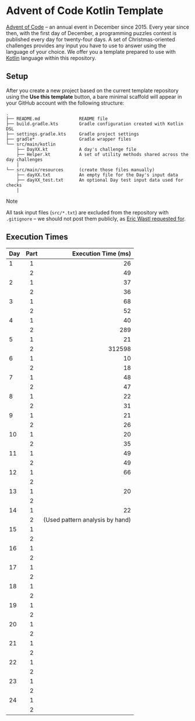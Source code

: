 # Advent of Code Kotlin Template

[Advent of Code][aoc] – an annual event in December since 2015.
Every year since then, with the first day of December, a programming puzzles contest is published every day for
twenty-four days.
A set of Christmas-oriented challenges provides any input you have to use to answer using the language of your choice.
We offer you a template prepared to use with [Kotlin][kotlin] language within this repository.

## Setup

After you create a new project based on the current template repository using the **Use this template** button, a bare
minimal scaffold will appear in your GitHub account with the following structure:

```
.
├── README.md               README file
├── build.gradle.kts        Gradle configuration created with Kotlin DSL
├── settings.gradle.kts     Gradle project settings
├── gradle*                 Gradle wrapper files
└── src/main/kotlin
    ├── DayXX.kt            A day's challenge file 
    ├── Helper.kt           A set of utility methods shared across the day challenges
    │                       
└── src/main/resources      (create those files manually)
    ├── dayXX.txt           An empty file for the Day's input data
    ├── dayXX_test.txt      An optional Day test input data used for checks
    │    
```

> [!NOTE]
>
> All task input files (`src/*.txt`) are excluded from the repository with `.gitignore` – we should not post them
> publicly, as [Eric Wastl requested for](https://twitter.com/ericwastl/status/1465805354214830081).

## Execution Times

| Day | Part |             Execution Time (ms) |
|-----|:----:|--------------------------------:|
| 1   |  1   |                              26 |
|     |  2   |                              49 |
| 2   |  1   |                              37 |
|     |  2   |                              36 |
| 3   |  1   |                              68 |
|     |  2   |                              52 |
| 4   |  1   |                              40 |
|     |  2   |                             289 |
| 5   |  1   |                              21 |
|     |  2   |                          312598 |
| 6   |  1   |                              10 |
|     |  2   |                              18 |
| 7   |  1   |                              48 |
|     |  2   |                              47 |
| 8   |  1   |                              22 |
|     |  2   |                              31 |
| 9   |  1   |                              21 |
|     |  2   |                              26 |
| 10  |  1   |                              20 |
|     |  2   |                              35 |
| 11  |  1   |                              49 |
|     |  2   |                              49 |
| 12  |  1   |                              66 |
|     |  2   |                                 |
| 13  |  1   |                              20 |
|     |  2   |                                 |
| 14  |  1   |                              22 |
|     |  2   | (Used pattern analysis by hand) |
| 15  |  1   |                                 |
|     |  2   |                                 |
| 16  |  1   |                                 |
|     |  2   |                                 |
| 17  |  1   |                                 |
|     |  2   |                                 |
| 18  |  1   |                                 |
|     |  2   |                                 |
| 19  |  1   |                                 |
|     |  2   |                                 |
| 20  |  1   |                                 |
|     |  2   |                                 |
| 21  |  1   |                                 |
|     |  2   |                                 |
| 22  |  1   |                                 |
|     |  2   |                                 |
| 23  |  1   |                                 |
|     |  2   |                                 |
| 24  |  1   |                                 |
|     |  2   |                                 |

[aoc]: https://adventofcode.com

[kotlin]: https://kotlinlang.org